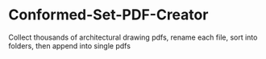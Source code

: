 # Conformed-Set-PDF-Creator
Collect thousands of architectural drawing pdfs, rename each file, sort into folders, then append into single pdfs
